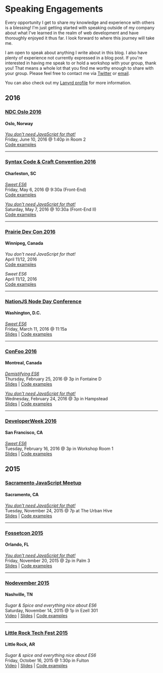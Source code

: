 # Speaking Engagements

Every opportunity I get to share my knowledge and experience with others is a blessing! I'm just getting started with speaking outside of my company about what I've learned in the realm of web development and have thoroughly enjoyed it thus far. I look forward to where this journey will take me.

I am open to speak about anything I write about in this blog. I also have plenty of experience not currently expressed in a blog post. If you're interested in having me speak to or hold a workshop with your group, thank you! That means a whole lot that you find me worthy enough to share with your group. Please feel free to contact me via [Twitter](https://twitter.com/benmvp) or [email](mailto:ben@benmvp.com).

You can also check out my [Lanyrd profile](http://lanyrd.com/profile/benmvp/) for more information.

## 2016

### [NDC Oslo 2016](http://ndcoslo.com/)

#### Oslo, Norway

[_You don't need JavaScript for that!_](http://ndcoslo.com/talk/you-dont-need-javascript-for-that/)  
Friday, June 10, 2016 @ 1:40p in Room 2   
[Code examples](/you-dont-need-js-for-that)  

----------

### [Syntax Code & Craft Convention 2016](http://2016.syntaxcon.com/)

#### Charleston, SC

[_Sweet ES6_](https://2016.syntaxcon.com/session/sweet-es6/)  
Friday, May 6, 2016 @ 9:30a (Front-End)  
[Code examples](https://github.com/benmvp/learning-es6)

[_You don't need JavaScript for that!_](https://2016.syntaxcon.com/session/you-dont-need-javascript-for-that/)  
Saturday, May 7, 2016 @ 10:30a (Front-End II)  
[Code examples](/you-dont-need-js-for-that)  

----------

### [Prairie Dev Con 2016](http://www.prairiedevcon.com/)

#### Winnipeg, Canada

_You don't need JavaScript for that!_  
April 11/12, 2016  
[Code examples](/you-dont-need-js-for-that)  

_Sweet ES6_  
April 11/12, 2016  
[Code examples](https://github.com/benmvp/learning-es6)

----------

### [NationJS Node Day Conference](http://nationjs.com/)

#### Washington, D.C.

[_Sweet ES6_](http://nationjs.com/program#ben_ilegbodu)  
Friday, March 11, 2016 @ 11:15a  
[Slides](http://www.benmvp.com/slides/nationjs2016-es6.html) | [Code examples](https://github.com/benmvp/learning-es6)

----------

### [ConFoo 2016](http://confoo.ca/en/2016/)

#### Montreal, Canada

[_Demistifying ES6_](http://confoo.ca/en/2016/session/demystifying-es6)  
Thursday, February 25, 2016 @ 3p in Fontaine D  
[Slides](http://www.benmvp.com/slides/confoo2016-es6.html) | [Code examples](https://github.com/benmvp/learning-es6)  

[_You don't need JavaScript for that!_](http://confoo.ca/en/2016/session/you-don-t-need-javascript-for-that)  
Wednesday, February 24, 2016 @ 3p in Hampstead  
[Slides](http://www.benmvp.com/slides/confoo2016-no-js.html) | [Code examples](/you-dont-need-js-for-that)  

----------

### [DeveloperWeek 2016](http://developerweek.com/)

#### San Francisco, CA

[_Sweet ES6_](http://embed.bonfyreapp.com/embed/agenda/7d9083ec2502b7427ce6380556ac24cc/session/oUzP2h9glzxcxMS4AMYw2g**)  
Tuesday, February 16, 2016 @ 3p in Workshop Room 1  
[Slides](http://www.benmvp.com/slides/devweek2016-es6.html) | [Code examples](https://github.com/benmvp/learning-es6)  


## 2015

### [Sacramento JavaScript Meetup](http://www.meetup.com/The-Sacramento-Javascript-Meetup/)

#### Sacramento, CA

[_You don't need JavaScript for that!_](http://www.meetup.com/The-Sacramento-Javascript-Meetup/events/226841739/)  
Tuesday, November 24, 2015 @ 7p at The Urban Hive  
[Slides](http://www.benmvp.com/slides/sacjs2015-no-js.html) | [Code examples](/you-dont-need-js-for-that)  

----------

### [Fossetcon 2015](http://fossetcon.org/2015/)

#### Orlando, FL

[_You don't need JavaScript for that!_](http://fossetcon.org/2015/sessions/you-don%E2%80%99t-need-javascript)  
Friday, November 20, 2015 @ 2p in Palm 3  
[Slides](http://www.benmvp.com/slides/fossetcon2015-no-js.html) | [Code examples](/you-dont-need-js-for-that)  

----------

### [Nodevember 2015](http://nodevember.org/index.html)

#### Nashville, TN

_Sugar & Spice and everything nice about ES6_  
Saturday, November 14, 2015 @ 1p in Ezell 301  
[Video](https://www.youtube.com/watch?v=x1BvUqmn8xA) | [Slides](http://www.benmvp.com/slides/nodevember2015-es6.html) | [Code examples](https://github.com/benmvp/learning-es6)  

----------

### [Little Rock Tech Fest 2015](http://lrtechfest.com/)

#### Little Rock, AR

_Sugar & spice and everything nice about ES6_  
Friday, October 16, 2015 @ 1:30p in Fulton  
[Video](http://usergroup.tv/videos/sugar-spice-and-everything-nice-about-es6) | [Slides](https://drive.google.com/file/d/0B3vWDhvtt22UNW9qQzlNb09JRDA/view) | [Code examples](https://github.com/benmvp/learning-es6)  
